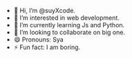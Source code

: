 - 👋 Hi, I’m @suyXcode.
- 👀 I’m interested in web development.
- 🌱 I’m currently learning Js and Python.
- 💞️ I’m looking to collaborate on big one.
- 😄 Pronouns: Sya
- ⚡ Fun fact: I am boring.

<!---
SyaXcode/SyaXcode is a ✨ special ✨ repository because its `README.md` (this file) appears on your GitHub profile.
You can click the Preview link to take a look at your changes.
--->
